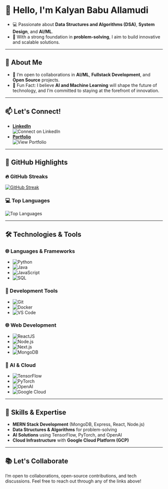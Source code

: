 # 👋 Hello, I'm **Kalyan Babu Allamudi**  

- 💻 Passionate about **Data Structures and Algorithms (DSA)**, **System Design**, and **AI/ML**.  
- 🚀 With a strong foundation in **problem-solving**, I aim to build innovative and scalable solutions.  

---

## 🚀 About Me  
- 🤝 I’m open to collaborations in **AI/ML**, **Fullstack Development**, and **Open Source** projects.  
- 🎯 Fun Fact: I believe **AI and Machine Learning** will shape the future of technology, and I’m committed to staying at the forefront of innovation.

---

## 📫 Let's Connect!  

- **[LinkedIn](https://www.linkedin.com/in/kalyanbabu-allamudi)**  
  ![Connect on LinkedIn](https://img.shields.io/badge/-Connect%20on%20LinkedIn-blue?style=flat&logo=linkedin&logoColor=white)
- **[Portfolio](https://kalyanbabu.vercel.app/)**  
  ![View Portfolio](https://img.shields.io/badge/-View%20Portfolio-ff6f61?style=flat&logo=google-chrome&logoColor=white)


---

## 🌟 GitHub Highlights  

### 🔥 GitHub Streaks  
[![GitHub Streak](https://github-readme-streak-stats.herokuapp.com?user=Kalyanbabuallamudi&theme=dark)](https://git.io/streak-stats)

### 💻 Top Languages  
![Top Languages](https://github-readme-stats.vercel.app/api/top-langs/?username=Kalyanbabuallamudi&layout=compact&theme=radical)

---

## 🛠️ Technologies & Tools  

### 🌐 Languages & Frameworks  
- ![Python](https://img.shields.io/badge/Python-3776AB?style=for-the-badge&logo=python&logoColor=white)
- ![Java](https://img.shields.io/badge/Java-007396?style=for-the-badge&logo=java&logoColor=white)
- ![JavaScript](https://img.shields.io/badge/JavaScript-F7DF1E?style=for-the-badge&logo=javascript&logoColor=black)
- ![SQL](https://img.shields.io/badge/SQL-4479A1?style=for-the-badge&logo=sql&logoColor=white)  

### 🧰 Development Tools  
- ![Git](https://img.shields.io/badge/Git-F05032?style=for-the-badge&logo=git&logoColor=white)
- ![Docker](https://img.shields.io/badge/Docker-0db7ed?style=for-the-badge&logo=docker&logoColor=white)
- ![VS Code](https://img.shields.io/badge/VS_Code-007ACC?style=for-the-badge&logo=visual-studio-code&logoColor=white)

### 🌐 Web Development  
- ![ReactJS](https://img.shields.io/badge/ReactJS-61DAFB?style=for-the-badge&logo=react&logoColor=black)
- ![Node.js](https://img.shields.io/badge/Node.js-339933?style=for-the-badge&logo=node.js&logoColor=white)
- ![Next.js](https://img.shields.io/badge/Next.js-000000?style=for-the-badge&logo=next.js&logoColor=white)
- ![MongoDB](https://img.shields.io/badge/MongoDB-47A248?style=for-the-badge&logo=mongodb&logoColor=white)

### 🤖 AI & Cloud  
- ![TensorFlow](https://img.shields.io/badge/TensorFlow-FF6F00?style=for-the-badge&logo=tensorflow&logoColor=white)
- ![PyTorch](https://img.shields.io/badge/PyTorch-EE4C2C?style=for-the-badge&logo=pytorch&logoColor=white)
- ![OpenAI](https://img.shields.io/badge/OpenAI-000000?style=for-the-badge&logo=openai&logoColor=white)
- ![Google Cloud](https://img.shields.io/badge/Google_Cloud-4285F4?style=for-the-badge&logo=google-cloud&logoColor=white)

---

## 🌟 Skills & Expertise  

- **MERN Stack Development** (MongoDB, Express, React, Node.js)  
- **Data Structures & Algorithms** for problem-solving  
- **AI Solutions** using TensorFlow, PyTorch, and OpenAI  
- **Cloud Infrastructure** with **Google Cloud Platform (GCP)**  

---
## 📚 Let's Collaborate  

I’m open to collaborations, open-source contributions, and tech discussions. Feel free to reach out through any of the links above!


